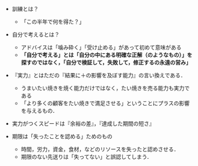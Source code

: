 - 訓練とは？
	- 「この半年で何を得た？」
- 自分で考えるとは？
	- アドバイスは「噛み砕く」「受け止める」があって初めて意味がある
	- **「自分で考える」とは「自分の中にある明確な正解（のようなもの）」を探すのではなく，「自分で検証して，失敗して，修正するの永遠の営み」**

- 『実力』とはただの『結果に＋の影響を及ぼす能力』の言い換えである．
	- うまいたい焼きを焼く能力だけではなく，たい焼きを売る能力も実力である
	- 「より多くの顧客をたい焼きで満足させる」ということにプラスの影響を与えるもの．


- 実力がつくスピードは『余裕の差』，『達成した期間の短さ』
- 期限は「失ったことを認める」ためのもの
	- 時間，労力，資金，食材，などのリソースを失ったと認めさせる．
	- 期限のない先送りは「失ってない」と誤認してしまう．
